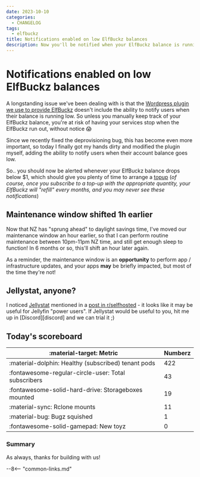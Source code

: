 ```yaml
---
date: 2023-10-10
categories:
  - CHANGELOG
tags:
  - elfbuckz
title: Notifications enabled on low ElfBuckz balances
description: Now you'll be notified when your ElfBuckz balance is running low
---
```

# Notifications enabled on low ElfBuckz balances

A longstanding issue we've been dealing with is that the [Wordpress plugin we use to provide ElfBuckz](https://woocommerce.com/document/account-funds/) doesn't include the ability to notify users when their balance is running low. So unless you manually keep track of your ElfBuckz balance, you're at risk of having your services stop when the ElfBuckz run out, without notice :scream:

Since we recently fixed the deprovisioning bug, this has become even more important, so today I finally got my hands dirty and modified the plugin myself, adding the ability to notify users when their account balance goes low.

So.. you should now be alerted whenever your ElfBuckz balance drops below $1, which should give you plenty of time to arrange a [topup](https://store.elfhosted.com/product/elfbuckz-topup/) (*of course, once you subscribe to a top-up with the appropriate quantity, your ElfBuckz will "refill" every months, and you may never see these notifications*)

<!-- more -->

## Maintenance window shifted 1h earlier

Now that NZ has "sprung ahead" to daylight savings time, I've moved our maintenance window an hour earlier, so that I can perform routine maintenance between 10pm-11pm NZ time, and still get enough sleep to function! In 6 months or so, this'll shift an hour later again. 

As a reminder, the maintenance window is an **opportunity** to perform app / infrastructure updates, and your apps **may** be briefly impacted, but most of the time they're not!

## Jellystat, anyone?

I noticed [Jellystat](https://github.com/CyferShepard/Jellystat) mentioned in a [post in r/selfhosted](https://www.reddit.com/r/selfhosted/comments/173qtly/jellystat_is_for_jellyfin_what_tautuli_is_for_plex/) - it looks like it may be useful for Jellyfin "power users". If Jellystat would be useful to you, hit me up in [Discord][discord] and we can trial it ;)

## Today's scoreboard

:material-target: Metric | Numberz
---------|----------
:material-dolphin: Healthy (subscribed) tenant pods | 422
:fontawesome-regular-circle-user: Total subscribers | 43
:fontawesome-solid-hard-drive: Storageboxes mounted | 19
:material-sync: Rclone mounts | 11
:material-bug: Bugz squished | 1
:fontawesome-solid-gamepad: New toyz | 0

### Summary

As always, thanks for building with us!

--8<-- "common-links.md"